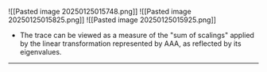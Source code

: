 
![[Pasted image 20250125015748.png]]
![[Pasted image 20250125015825.png]]
![[Pasted image 20250125015925.png]]

- The trace can be viewed as a measure of the "sum of scalings" applied by the linear transformation represented by AAA, as reflected by its eigenvalues.

----

